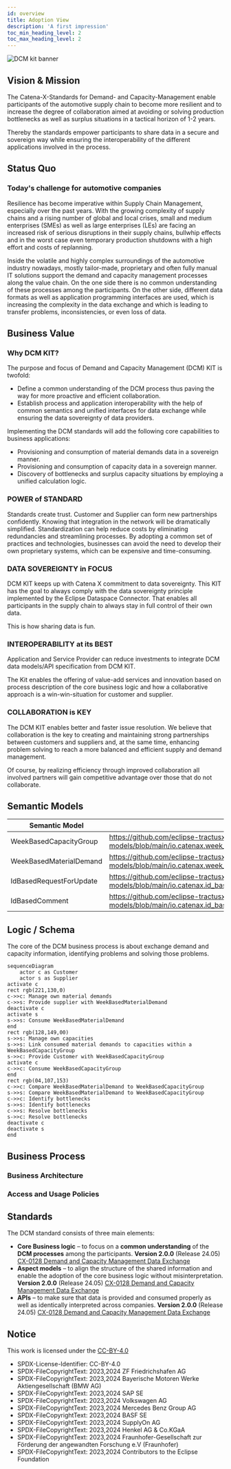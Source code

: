 ```yaml
---
id: overview
title: Adoption View
description: 'A first impression'
toc_min_heading_level: 2
toc_max_heading_level: 2
---
```


![DCM kit banner](/img/kit-icons/dcm-kit-icon.svg)

## Vision & Mission

The Catena-X-Standards for Demand- and Capacity-Management enable participants of the automotive supply chain to become more resilient and to increase the degree of collaboration aimed at avoiding or solving production bottlenecks as well as surplus situations in a tactical horizon of 1-2 years.

Thereby the standards empower participants to share data in a secure and sovereign way while ensuring the interoperability of the different applications involved in the process.

## Status Quo

### Today's challenge for automotive companies

Resilience has become imperative within Supply Chain Management, especially over the past years. With the growing complexity of supply chains and a rising number of global and local crises, small and medium enterprises (SMEs) as well as large enterprises (LEs) are facing an increased risk of serious disruptions in their supply chains, bullwhip effects and in the worst case even temporary production shutdowns with a high effort and costs of replanning.

Inside the volatile and highly complex surroundings of the automotive industry nowadays, mostly tailor-made, proprietary and often fully manual IT solutions support the demand and capacity management processes along the value chain. On the one side there is no common understanding of these processes among the participants. On the other side, different data formats as well as application programming interfaces are used, which is increasing the complexity in the data exchange and which is leading to transfer problems, inconsistencies, or even loss of data.

## Business Value

### Why DCM KIT?

The purpose and focus of Demand and Capacity Management (DCM) KIT is twofold:

- Define a common understanding of the DCM process thus paving the way for more proactive and efficient collaboration.
- Establish process and application interoperability with the help of common semantics and unified interfaces for data exchange while ensuring the data sovereignty of data providers.

Implementing the DCM standards will add the following core capabilities to business applications:

- Provisioning and consumption of material demands data in a sovereign manner.
- Provisioning and consumption of capacity data in a sovereign manner.
- Discovery of bottlenecks and surplus capacity situations by employing a unified calculation logic.



### POWER of STANDARD

Standards create trust. Customer and Supplier can form new partnerships confidently. Knowing that integration in the network will be dramatically simplified. Standardization can help reduce costs by eliminating redundancies and streamlining processes. By adopting a common set of practices and technologies, businesses can avoid the need to develop their own proprietary systems, which can be expensive and time-consuming.

### DATA SOVEREIGNTY in FOCUS

DCM KIT keeps up with Catena X commitment to data sovereignty. This KIT has the goal to always comply with the data sovereignty principle implemented by the Eclipse Dataspace Connector. That enables all participants in the supply chain to always stay in full control of their own data.

This is how sharing data is fun.

### INTEROPERABILITY at its BEST

Application and Service Provider can reduce investments to integrate DCM data models/API specification from DCM KIT.

The Kit enables the offering of value-add services and innovation based on process description of the core business logic and how a collaborative approach is a win-win-situation for customer and supplier.

### COLLABORATION is KEY

The DCM KIT enables better and faster issue resolution. We believe that collaboration is the key to creating and maintaining strong partnerships between customers and suppliers and, at the same time, enhancing problem solving to reach a more balanced and efficient supply and demand management.

Of course, by realizing efficiency through improved collaboration all involved partners will gain competitive advantage over those that do not collaborate.

## Semantic Models

| Semantic Model | Link to GitHub Repository |
| ------------- | ------------- |
| WeekBasedCapacityGroup  | <https://github.com/eclipse-tractusx/sldt-semantic-models/blob/main/io.catenax.week_based_capacity_group/3.0.0/WeekBasedCapacityGroup.ttl> |
| WeekBasedMaterialDemand | <https://github.com/eclipse-tractusx/sldt-semantic-models/blob/main/io.catenax.week_based_material_demand/3.0.0/WeekBasedMaterialDemand.ttl> |
| IdBasedRequestForUpdate | <https://github.com/eclipse-tractusx/sldt-semantic-models/blob/main/io.catenax.id_based_request_for_update/3.0.0/IdBasedRequestForUpdate.ttl> |
| IdBasedComment | <https://github.com/eclipse-tractusx/sldt-semantic-models/blob/main/io.catenax.id_based_comment/1.0.0/IdBasedComment.ttl> |

## Logic / Schema

The core of the DCM business process is about exchange demand and capacity information, identifying problems and solving those problems.

```mermaid
sequenceDiagram
    actor c as Customer 
    actor s as Supplier
activate c
rect rgb(221,130,0)
c->>c: Manage own material demands
c->>s: Provide supplier with WeekBasedMaterialDemand
deactivate c
activate s
s->>s: Consume WeekBasedMaterialDemand
end
rect rgb(128,149,00)
s->>s: Manage own capacities
s->>s: Link consumed material demands to capacities within a WeekBasedCapacityGroup
s->>c: Provide Customer with WeekBasedCapacityGroup
activate c
c->>c: Consume WeekBasedCapacityGroup
end
rect rgb(04,107,153)
c->>c: Compare WeekBasedMaterialDemand to WeekBasedCapacityGroup
s->>s: Compare WeekBasedMaterialDemand to WeekBasedCapacityGroup
c->>c: Identify bottlenecks
s->>s: Identify bottlenecks
c->>s: Resolve bottlenecks
s->>c: Resolve bottlenecks
deactivate c
deactivate s
end
```

## Business Process

### Business Architecture

### Access and Usage Policies

## Standards

The DCM standard consists of three main elements:

- **Core Business logic** – to focus on a **common understanding** of the **DCM processes** among the participants. **Version 2.0.0** (Release 24.05) [CX-0128 Demand and Capacity Management Data Exchange][StandardLibrary]
- **Aspect models** – to align the structure of the shared information and enable the adoption of the core business logic without misinterpretation. **Version 2.0.0** (Release 24.05) [CX-0128 Demand and Capacity Management Data Exchange][StandardLibrary]
- **APIs** – to make sure that data is provided and consumed properly as well as identically interpreted across companies. **Version 2.0.0** (Release 24.05) [CX-0128 Demand and Capacity Management Data Exchange][StandardLibrary]



## Notice

This work is licensed under the [CC-BY-4.0](https://creativecommons.org/licenses/by/4.0/legalcode)

- SPDX-License-Identifier: CC-BY-4.0
- SPDX-FileCopyrightText: 2023,2024 ZF Friedrichshafen AG
- SPDX-FileCopyrightText: 2023,2024 Bayerische Motoren Werke Aktiengesellschaft (BMW AG)
- SPDX-FileCopyrightText: 2023,2024 SAP SE
- SPDX-FileCopyrightText: 2023,2024 Volkswagen AG
- SPDX-FileCopyrightText: 2023,2024 Mercedes Benz Group AG
- SPDX-FileCopyrightText: 2023,2024 BASF SE
- SPDX-FileCopyrightText: 2023,2024 SupplyOn AG
- SPDX-FileCopyrightText: 2023,2024 Henkel AG & Co.KGaA
- SPDX-FileCopyrightText: 2023,2024 Fraunhofer-Gesellschaft zur Förderung der angewandten Forschung e.V (Fraunhofer)
- SPDX-FileCopyrightText: 2023,2024 Contributors to the Eclipse Foundation

[StandardLibrary]: https://catena-x.net/de/standard-library